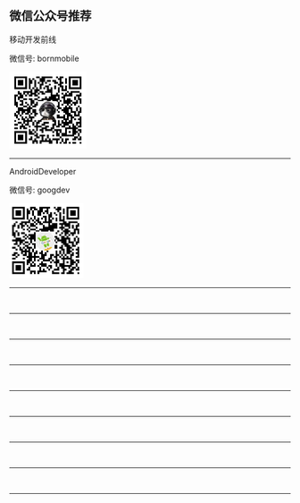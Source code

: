 ##  微信公众号推荐

移动开发前线

微信号: bornmobile

![](https://github.com/shenshanlaoyuan/android-blog-cn/blob/master/Image/%E7%A7%BB%E5%8A%A8%E5%BC%80%E5%8F%91%E5%89%8D%E7%BA%BF.png)

---

AndroidDeveloper

微信号: googdev

![](https://github.com/shenshanlaoyuan/android-blog-cn/blob/master/Image/AndroidDeveloper.png)

---

![]()

---

![]()

---

![]()

---

![]()

---

![]()

---

![]()

---

![]()

---

![]()

---

